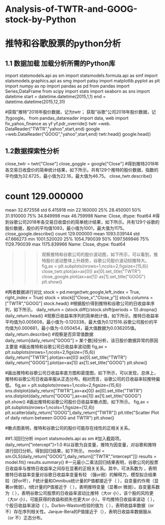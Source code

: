 # Analysis-of-TWTR-and-GOOG-stock-by-Python
# 推特和谷歌股票的python分析
## 1.1 数据加载 加载分析所需的Python库
import statsmodels.api as sm
import statsmodels.formula.api as smf
import statsmodels.graphics.api as smg
import patsy
import matplotlib.pyplot as plt
import numpy as np
import pandas as pd
from pandas import Series,DataFrame
from scipy import stats
import seaborn as sns
import datetime
start = datetime.datetime(2015,1,1)
end = datetime.datetime(2015,12,31)
 
#获取”推特”2018年股价数据，记为twtr； 获取”谷歌”公司2018年股价数据，记为google。
from pandas_datareader import data, web
import fix_yahoo_finance as yf
yf.pdr_override()
twtr =web. DataReader("TWTR","yahoo",start,end)
google =web.DataReader("GOOG","yahoo",start,end)
twtr.head()
google.head()
 ## 1.2数据探索性分析
close_twtr = twtr["Close"]
close_goggle = google["Close"]
#得到推特2018年各交易日收盘价的简单统计结果，如下所示。共有129个推特的股价数据，指数的平均值为32.6725，最小值为22.16，最大值为46.75。
close_twtr.describe()
# count    129.000000
mean      32.672558
std        6.415918
min       22.160000
25%       28.450001
50%       31.910000
75%       34.849998
max       46.759998
Name: Close, dtype: float64 
#得到谷歌公司2018年各交易日收盘价的简单统计结果，如下所示。共有129个谷歌的股价数据，股价的平均值1093，最小值为1001，最大值为1175。
close_google.describe()
count     129.000000
mean     1093.039144
std        47.666273
min      1001.520020
25%      1054.790039
50%      1097.569946
75%      1129.790039
max      1175.839966
Name: Close, dtype: float64
>>>  观察推特和谷歌公司的股价波动图，如下所示，可以看到，推特股价波动整体上升趋势，谷歌公司股价波动较推特大。
fig,ax = plt.subplots(nrows=1,ncols=2,figsize=(15,6))
close_twtr.plot(ax=ax[0])
ax[0].set_title("TWTR")
close_google.plot(ax=ax[1])
ax[1].set_title("GOOG")
plt.show()
 
#两者数据进行对比
stock = pd.merge(twtr,google,left_index = True, right_index = True)
stock = stock[["Close_x","Close_y"]]
stock.columns = ["TWTR","GOOG"]
stock.head()
#根据股价得到推特和谷歌公司的日收益率序列，如下所示。
daily_return = (stock.diff()/stock.shift(periods = 1)).dropna()
daily_return.head()
#观察日收益率序列的简单统计值，如下所示。推特日收益率平均值为0.005608，最小值为-0.120338，最大值为0.121516.谷歌公司股价的平均值为0.000681，最小值为-0.050454，最大值数据为0.036205值。
daily_return.describe()
#观察是否异常值数据daily_return[daily_return["GOOG"] > 某个数]经分析，该日股价数据异常的原因主要是
#画出推特和谷歌公司日收益率波动图
fig,ax = plt.subplots(nrows=1,ncols=2,figsize=(15,6))
daily_return["TWTR"].plot(ax=ax[0])
ax[0].set_title("TWTR")
daily_return["GOOG"].plot(ax=ax[1])
ax[1].set_title("GOOG")
plt.show()
 

#画出推特和谷歌公司日收益率直方图和密度图，如下所示，可以发现，总体上，推特和谷歌公司日收益率服从正态分布。相对而言，谷歌公司的日收益率较推特偏低。
fig,ax = plt.subplots(nrows=1,ncols=2,figsize=(15,6))
sns.distplot(daily_return["TWTR"],ax=ax[0])
ax[0].set_title("TWTR")
sns.distplot(daily_return["GOOG"],ax=ax[1])
ax[1].set_title("GOOG")
plt.show() 
#画出推特和谷歌公司股价日收益率散点图，如下所示。
fig,ax = plt.subplots(nrows=1,ncols=1,figsize=(12,6))
plt.scatter(daily_return["GOOG"],daily_return["TWTR"])
plt.title("Scatter Plot of daily return between GOOG and TWTR")
plt.show()
 

#散点图表明，推特和谷歌公司的股价可能存在线性的正相关关系。

##1.3回归分析
import statsmodels.api as sm
#加入截距项。
daily_return["intercept"]=1.0
#以谷歌为自变量，推特为因变量，对谷歌和推特进行回归分析。得到回归结果，如下所示。
model = sm.OLS(daily_return["GOOG"],daily_return[["TWTR","intercept"]])
results = model.fit()
results.summary()
#一元最小二乘法回归结果表明，谷歌公司的股票日收益率与推特日收益率之间存在显著的正相关关系。其中，可决系数为  ，表明推特日收益率变量对谷歌日收益率变量有较 （强or弱）的解释力，模型拟合结果较（好or坏），F统计量和Omnibus统计量的P值都接近于（  ），自变量的作用（显著or微弱）。t统计量的P值接近于（ ），表明推特变量（显著or 微弱）。自变量系数为（  ），表明谷歌公司股票的日收益率波动比推特（大or 小），该个股的风险更（大or 小），可能获得的收益和损失也更大or 小）。平均推特日收益率波动（ ），个股日收益率波动（ ）。Durbin-Waston检验的值为（ ），表明收益率数据（or不）存在序列相关性。Jarque-Bera的P值接近于（），表明日收益率数据服从（or 不）正态分布。
